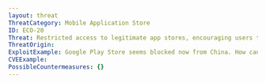 ```yaml
---
layout: threat
ThreatCategory: Mobile Application Store
ID: ECO-20
Threat: Restricted access to legitimate app stores, encouraging users to use 3rd party app stores
ThreatOrigin:
ExploitExample: Google Play Store seems blocked now from China. How can I update my Quora app? [^153]
CVEExample:
PossibleCountermeasures: {}
---
```


